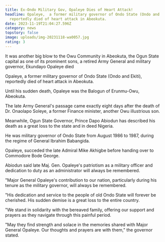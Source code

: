 ```yaml
---
title: Ex-Ondo Military Gov, Opaleye Dies of Heart Attack!
headline: Opaleye,  a former military governor of Ondo State (Ondo and Ekiti),
  reportedly died of heart attack in Abeokuta.
date: 2023-11-19T21:04:27.596Z
category: news
topstory: false
image: uploads/img-20231118-wa0057.jpg
rating: 3
---
```

It was another big blow to the Owu Community in Abeokuta, the Ogun State capital as one of its prominent sons, a retired Army General and military governor, Ekundayo Opaleye died



Opaleye,  a former military governor of Ondo State (Ondo and Ekiti), reportedly died of heart attack in Abeokuta.



Until his sudden death, Opaleye was the Balogun  of Erunmu-Owu, Abeokuta.



The late Army  General's passage came exactly eight days after the death of Dr. Onaolapo Soleye, a former Finance minister, another Owu illustrious son.



Meanwhile, Ogun State Governor, Prince Dapo Abiodun has described his death  as a great loss to the state and in deed Nigeria.



He was military governor of Ondo State from August 1986 to 1987, during the regime of General Ibrahim Babangida. 



Opaleye, succeded the late Admiral Mike Akhigbe before handing over to Commodore Bode George. 



Abiodun said late Maj. Gen. Opaleye's patriotism as a military officer and dedication to duty as an administrator will always be remembered.



"Major General Opaleye's contribution to our nation, particularly during his tenure as the military governor, will always be remembered. 



"His dedication and service to the people of old Ondo State will forever be cherished. His sudden demise is a great loss to the entire country.



"We stand in solidarity with the bereaved family, offering our support and prayers as they navigate through this painful period. 



"May they find strength and solace in the memories shared with Major General Opaleye. Our thoughts and prayers are with them," the governor stated.